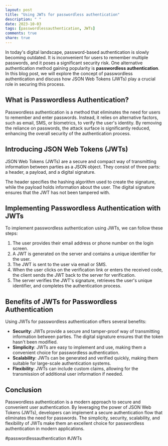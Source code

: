 ```yaml
---
layout: post
title: "Using JWTs for passwordless authentication"
description: " "
date: 2023-10-03
tags: [passwordlessauthentication, JWTs]
comments: true
share: true
---
```


In today's digital landscape, password-based authentication is slowly becoming outdated. It is inconvenient for users to remember multiple passwords, and it poses a significant security risk. One alternative authentication method gaining popularity is **passwordless authentication**. In this blog post, we will explore the concept of passwordless authentication and discuss how JSON Web Tokens (JWTs) play a crucial role in securing this process.

## What is Passwordless Authentication?

Passwordless authentication is a method that eliminates the need for users to remember and enter passwords. Instead, it relies on alternative factors, such as email, SMS, or biometrics, to verify the user's identity. By removing the reliance on passwords, the attack surface is significantly reduced, enhancing the overall security of the authentication process.

## Introducing JSON Web Tokens (JWTs)

JSON Web Tokens (JWTs) are a secure and compact way of transmitting information between parties as a JSON object. They consist of three parts: a header, a payload, and a digital signature. 

The header specifies the hashing algorithm used to create the signature, while the payload holds information about the user. The digital signature ensures that the JWT has not been tampered with.

## Implementing Passwordless Authentication with JWTs

To implement passwordless authentication using JWTs, we can follow these steps:

1. The user provides their email address or phone number on the login screen.
2. A JWT is generated on the server and contains a unique identifier for the user.
3. The JWT is sent to the user via email or SMS.
4. When the user clicks on the verification link or enters the received code, the client sends the JWT back to the server for verification.
5. The server verifies the JWT's signature, retrieves the user's unique identifier, and completes the authentication process.

## Benefits of JWTs for Passwordless Authentication

Using JWTs for passwordless authentication offers several benefits:

- **Security**: JWTs provide a secure and tamper-proof way of transmitting information between parties. The digital signature ensures that the token hasn't been modified.
- **Simplicity**: JWTs are easy to implement and use, making them a convenient choice for passwordless authentication.
- **Scalability**: JWTs can be generated and verified quickly, making them suitable for large-scale authentication systems.
- **Flexibility**: JWTs can include custom claims, allowing for the transmission of additional user information if needed.

## Conclusion

Passwordless authentication is a modern approach to secure and convenient user authentication. By leveraging the power of JSON Web Tokens (JWTs), developers can implement a secure authentication flow that eliminates the need for passwords. The simplicity, security, scalability, and flexibility of JWTs make them an excellent choice for passwordless authentication in modern applications.

#passwordlessauthentication #JWTs